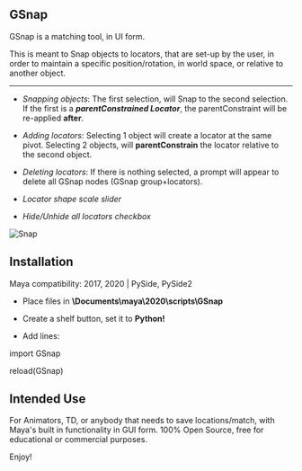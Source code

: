 GSnap
----

GSnap is a matching tool, in UI form. 

This is meant to Snap objects to locators, that are set-up by the user, in order to maintain a specific position/rotation, in world space, or relative to another object.


----


+ *Snapping objects*:  The first selection, will Snap to the second selection. If the first is a ***parentConstrained Locator***, the parentConstraint will be re-applied **after**.

+ *Adding locators*:  Selecting 1 object will create a locator at the same pivot. Selecting 2 objects, will **parentConstrain** the locator relative to the second object.


+ *Deleting locators*:  If there is nothing selected, a prompt will appear to delete all GSnap nodes (GSnap group+locators).


+ *Locator shape scale slider*


+ *Hide/Unhide all locators checkbox*


![Snap](https://cdn.discordapp.com/attachments/561729288609595402/815708764861628416/iQdov4BvOV.gif)


 Installation 
----

Maya compatibility: 2017, 2020  |  PySide, PySide2

+ Place files in **\Documents\maya\2020\scripts\GSnap**

+ Create a shelf button, set it to **Python!**

+ Add lines:


import GSnap

reload(GSnap)



Intended Use
-----
For Animators, TD, or anybody that needs to save locations/match, with Maya's built in functionality in GUI form.
100% Open Source, free for educational or commercial purposes.


Enjoy!

